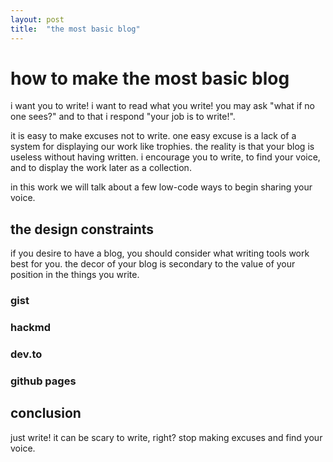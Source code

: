 ```yaml
---
layout: post
title:  "the most basic blog"
---
```


# how to make the most basic blog

i want you to write! i want to read what you write! you may ask "what if no one sees?" and to that i respond "your job is to write!".

it is easy to make excuses not to write. one easy excuse is a lack of a system for displaying our work like trophies. the reality is that your blog is useless without having written. i encourage you to write, to find your voice, and to display the work later as a collection.

in this work we will talk about a few low-code ways to begin sharing your voice.

## the design constraints

if you desire to have a blog, you should consider what writing tools work best for you. the decor of your blog is secondary to the value of your position in the things you write.

### gist

### hackmd

### dev.to

### github pages

## conclusion

just write! it can be scary to write, right? stop making excuses and find your voice.